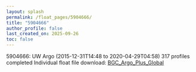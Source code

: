 ```yaml
---
layout: splash
permalink: /float_pages/5904666/
title: "5904666"
author_profile: false
last_created_on: 2025-09-26
toc: false
---
```

 
5904666: UW Argo (2015-12-31T14:48 to 2020-04-29T04:58)
317 profiles completed
Individual float file download: [BGC_Argo_Plus_Global](https://ftp.soest.hawaii.edu/bgc_argo_plus/Individual_Floats/outliers_removed/5904666_Sprof_processed.nc)
